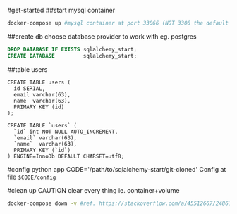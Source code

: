 #get-started
##start mysql container
```bash
docker-compose up #mysql container at port 33066 (NOT 3306 the default mysql port)
```

##create db
choose database provider to work with eg. postgres
```sql
DROP DATABASE IF EXISTS sqlalchemy_start;
CREATE DATABASE         sqlalchemy_start;
```

##table users
```postgresql
CREATE TABLE users (
  id SERIAL,
  email varchar(63),
  name  varchar(63),
  PRIMARY KEY (id)
);
```

```mysql
CREATE TABLE `users` (
  `id` int NOT NULL AUTO_INCREMENT,
  `email` varchar(63),
  `name`  varchar(63),
  PRIMARY KEY (`id`)
) ENGINE=InnoDb DEFAULT CHARSET=utf8;

```

#config python app
CODE='/path/to/sqlalchemy-start/git-cloned'
Config at file `$CODE/config`


#clean up
CAUTION clear every thing ie. container+volume
```bash
docker-compose down -v #ref. https://stackoverflow.com/a/45512667/248616
```
